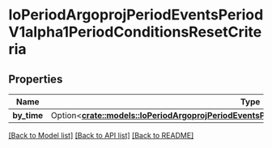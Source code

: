 # IoPeriodArgoprojPeriodEventsPeriodV1alpha1PeriodConditionsResetCriteria

## Properties

Name | Type | Description | Notes
------------ | ------------- | ------------- | -------------
**by_time** | Option<[**crate::models::IoPeriodArgoprojPeriodEventsPeriodV1alpha1PeriodConditionsResetByTime**](io.argoproj.events.v1alpha1.ConditionsResetByTime.md)> |  | [optional]

[[Back to Model list]](../README.md#documentation-for-models) [[Back to API list]](../README.md#documentation-for-api-endpoints) [[Back to README]](../README.md)


